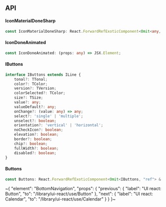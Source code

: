 

## API

#### IconMaterialDoneSharp

```ts
const IconMaterialDoneSharp: React.ForwardRefExoticComponent<Omit<any, "ref"> & React.RefAttributes<unknown>>;
```

#### IconDoneAnimated

```ts
const IconDoneAnimated: (props: any) => JSX.Element;
```

#### IButtons

```ts
interface IButtons extends ILine {
    tonal?: TTonal;
    color?: TColor;
    version?: TVersion;
    colorSelected?: TColor;
    size?: TSize;
    value?: any;
    valueDefault?: any;
    onChange?: (value: any) => any;
    select?: 'single' | 'multiple';
    unselect?: boolean;
    orientation?: 'vertical' | 'horizontal';
    noCheckIcon?: boolean;
    elevation?: boolean;
    border?: boolean;
    chip?: boolean;
    fullWidth?: boolean;
    disabled?: boolean;
}
```

#### Buttons

```ts
const Buttons: React.ForwardRefExoticComponent<Omit<IButtons, "ref"> & React.RefAttributes<unknown>>;
```


~{
  "element": "BottomNavigation",
  "props": {
    "previous": {
      "label": "UI react: Button",
      "to": "/library/ui-react/use/Button"
    },
    "next": {
      "label": "UI react: Calendar",
      "to": "/library/ui-react/use/Calendar"
    }
  }
}~
